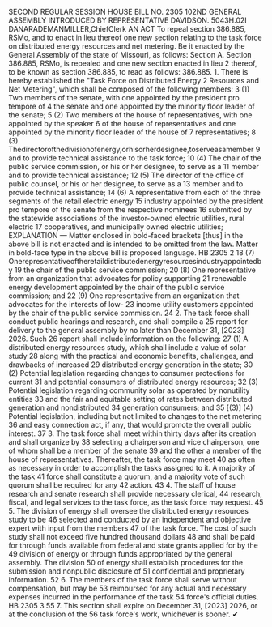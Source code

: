SECOND REGULAR SESSION
HOUSE BILL NO. 2305
102ND GENERAL ASSEMBLY
INTRODUCED BY REPRESENTATIVE DAVIDSON.
5043H.02I DANARADEMANMILLER,ChiefClerk
AN ACT
To repeal section 386.885, RSMo, and to enact in lieu thereof one new section relating to the
task force on distributed energy resources and net metering.
Be it enacted by the General Assembly of the state of Missouri, as follows:
Section A. Section 386.885, RSMo, is repealed and one new section enacted in lieu
2 thereof, to be known as section 386.885, to read as follows:
386.885. 1. There is hereby established the "Task Force on Distributed Energy
2 Resources and Net Metering", which shall be composed of the following members:
3 (1) Two members of the senate, with one appointed by the president pro tempore of
4 the senate and one appointed by the minority floor leader of the senate;
5 (2) Two members of the house of representatives, with one appointed by the speaker
6 of the house of representatives and one appointed by the minority floor leader of the house of
7 representatives;
8 (3) Thedirectorofthedivisionofenergy,orhisorherdesignee,toserveasamember
9 and to provide technical assistance to the task force;
10 (4) The chair of the public service commission, or his or her designee, to serve as a
11 member and to provide technical assistance;
12 (5) The director of the office of public counsel, or his or her designee, to serve as a
13 member and to provide technical assistance;
14 (6) A representative from each of the three segments of the retail electric energy
15 industry appointed by the president pro tempore of the senate from the respective nominees
16 submitted by the statewide associations of the investor-owned electric utilities, rural electric
17 cooperatives, and municipally owned electric utilities;
EXPLANATION — Matter enclosed in bold-faced brackets [thus] in the above bill is not enacted and is
intended to be omitted from the law. Matter in bold-face type in the above bill is proposed language.
HB 2305 2
18 (7) Onerepresentativeoftheretaildistributedenergyresourcesindustryappointedby
19 the chair of the public service commission;
20 (8) One representative from an organization that advocates for policy supporting
21 renewable energy development appointed by the chair of the public service commission; and
22 (9) One representative from an organization that advocates for the interests of low-
23 income utility customers appointed by the chair of the public service commission.
24 2. The task force shall conduct public hearings and research, and shall compile a
25 report for delivery to the general assembly by no later than December 31, [2023] 2026. Such
26 report shall include information on the following:
27 (1) A distributed energy resources study, which shall include a value of solar study
28 along with the practical and economic benefits, challenges, and drawbacks of increased
29 distributed energy generation in the state;
30 (2) Potential legislation regarding changes to consumer protections for current
31 and potential consumers of distributed energy resources;
32 (3) Potential legislation regarding community solar as operated by nonutility entities
33 and the fair and equitable setting of rates between distributed generation and nondistributed
34 generation consumers; and
35 [(3)] (4) Potential legislation, including but not limited to changes to the net metering
36 and easy connection act, if any, that would promote the overall public interest.
37 3. The task force shall meet within thirty days after its creation and shall organize by
38 selecting a chairperson and vice chairperson, one of whom shall be a member of the senate
39 and the other a member of the house of representatives. Thereafter, the task force may meet
40 as often as necessary in order to accomplish the tasks assigned to it. A majority of the task
41 force shall constitute a quorum, and a majority vote of such quorum shall be required for any
42 action.
43 4. The staff of house research and senate research shall provide necessary clerical,
44 research, fiscal, and legal services to the task force, as the task force may request.
45 5. The division of energy shall oversee the distributed energy resources study to be
46 selected and conducted by an independent and objective expert with input from the members
47 of the task force. The cost of such study shall not exceed five hundred thousand dollars
48 and shall be paid for through funds available from federal and state grants applied for by the
49 division of energy or through funds appropriated by the general assembly. The division
50 of energy shall establish procedures for the submission and nonpublic disclosure of
51 confidential and proprietary information.
52 6. The members of the task force shall serve without compensation, but may be
53 reimbursed for any actual and necessary expenses incurred in the performance of the task
54 force's official duties.
HB 2305 3
55 7. This section shall expire on December 31, [2023] 2026, or at the conclusion of the
56 task force's work, whichever is sooner.
✔